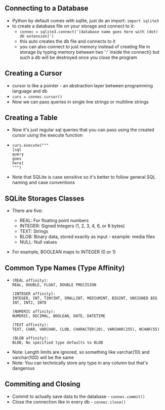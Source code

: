 ## Connecting to a Database
- Python by default comes with sqlite, just do an import: ```import sqlite3```
- to create a database file on your storage and connect to it:
  - ```connec = sqlite3.connect('[database name goes here with (dot) db extension]')```
  - this auto creates the db file and connects to it
  - you can also connect to just memory instead of creating file in storage by typing memory between two ':' inside the connect() but such a db will be destroyed once you close the program

## Creating a Cursor
- cursor is like a pointer - an abstraction layer between programming language and db
- ```curs = connec.cursor()```
- Now we can pass queries in single line strings or multiline strings

## Creating a Table
- Now it's just regular sql queries that you can pass using the created cursor using the execute function
- ```
  curs.execute("""
  [sql
  query
  goes
  here]
  """)
  ```
- Note that SQLite is case sensitive so it's better to follow general SQL naming and case conventions

## SQLite Storages Classes
- There are five:
  - REAL: For floating point numbers
  - INTEGER: Signed Integers (1, 2, 3, 4, 6, or 8 bytes)
  - TEXT: Strings
  - BLOB: Binary data, stored exactly as input - example: media files
  - NULL: Null values
 
- For example, BOOLEAN maps to INTEGER (0 or 1)

## Common Type Names (Type Affinity)
- ```
  (REAL affinity):
  REAL, DOUBLE, FLOAT, DOUBLE PRECISION
  
  (INTEGER affinity):
  INTEGER, INT, TINYINT, SMALLINT, MEDIUMINT, BIGINT, UNSIGNED BIG INT, INT2, INT8
  
  (NUMERIC affinity):
  NUMERIC, DECIMAL, BOOLEAN, DATE, DATETIME
  
  (TEXT affinity):
  TEXT, CHAR, VARCHAR, CLOB, CHARACTER(20), VARCHAR(255), NCHAR(55)

  (BLOB affinity):
  BLOB, No specified type defaults to BLOB
  ```
- Note: Length limits are ignored, so something like varchar(10) and varchar(100) will be the same
- Note: You can technically store any type in any column but that's dangerous

## Commiting and Closing
- Commit to actually save data to the database - ```connec.commit()```
- Close the connection like in every db - ```connec.close()```
